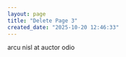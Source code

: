```yaml
---
layout: page
title: "Delete Page 3"
created_date: "2025-10-20 12:46:33"
---
```


arcu nisl at auctor odio 
